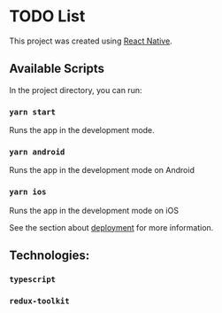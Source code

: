 # TODO List 

This project was created using [React Native](https://reactnative.dev/).

## Available Scripts

In the project directory, you can run:

### `yarn start`
Runs the app in the development mode.

### `yarn android`
Runs the app in the development mode on Android

### `yarn ios`
Runs the app in the development mode on iOS


See the section about [deployment](https://facebook.github.io/create-react-app/docs/deployment) for more information.

## Technologies:

### `typescript`
### `redux-toolkit`
